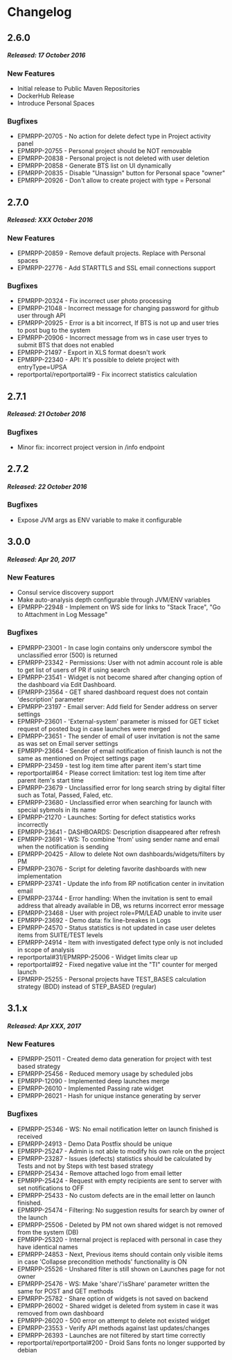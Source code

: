 # Changelog

## 2.6.0
##### Released: 17 October 2016

### New Features

* Initial release to Public Maven Repositories
* DockerHub Release 
* Introduce Personal Spaces

### Bugfixes

* EPMRPP-20705 - No action for delete defect type in Project activity panel
* EPMRPP-20755 - Personal project should be NOT removable
* EPMRPP-20838 - Personal project is not deleted with user deletion
* EPMRPP-20858 - Generate BTS list on UI dynamically
* EPMRPP-20835 - Disable "Unassign" button for Personal space "owner"
* EPMRPP-20926 - Don't allow to create project with type = Personal

## 2.7.0
##### Released: XXX October 2016

### New Features

* EPMRPP-20859 - Remove default projects. Replace with Personal spaces
* EPMRPP-22776 - Add STARTTLS and SSL email connections support

### Bugfixes

* EPMRPP-20324 - Fix incorrect user photo processing
* EPMRPP-21048 - Incorrect message for changing password for github user through API
* EPMRPP-20925 - Error is a bit incorrect, If BTS is not up and user tries to post bug to the system
* EPMRPP-20906 - Incorrect message from ws in case user tryes to submit BTS that does not enabled
* EPMRPP-21497 - Export in XLS format doesn't work
* EPMRPP-22340 - API: It's possible to delete project with entryType=UPSA
* reportportal/reportportal#9 - Fix incorrect statistics calculation


## 2.7.1
##### Released: 21 October 2016

### Bugfixes

* Minor fix: incorrect project version in /info endpoint


## 2.7.2
##### Released: 22 October 2016

### Bugfixes

* Expose JVM args as ENV variable to make it configurable 


## 3.0.0
##### Released: Apr 20, 2017

### New Features

* Consul service discovery support
* Make auto-analysis depth configurable through JVM/ENV variables
* EPMRPP-22948 - Implement on WS side for links to "Stack Trace", "Go to Attachment in Log Message"

### Bugfixes

* EPMRPP-23001 - In case login contains only underscore symbol the unclassified error (500) is returned 
* EPMRPP-23342 - Permissions: User with not admin account role is able to get list of users of PR if using search
* EPMRPP-23541 - Widget is not become shared after changing option of the dashboard via Edit Dashboard.
* EPMRPP-23564 - GET shared dashboard request does not contain 'description' parameter
* EPMRPP-23197 - Email server: Add field for Sender address on server settings
* EPMRPP-23601 - 'External-system' parameter is missed for GET ticket request of posted bug in case launches were merged
* EPMRPP-23651 - The sender of email of user invitation is not the same as was set on Email server settings
* EPMRPP-23664 - Sender of email notification of finish launch is not the same as mentioned on Project settings page
* EPMRPP-23459 - test log item time after parent item's start time
* reportportal#64 - Please correct limitation: test log item time after parent item's start time
* EPMRPP-23679 - Unclassified error for long search string by digital filter such as Total, Passed, Faled, etc.
* EPMRPP-23680 - Unclassified error when searching for launch with special sybmols in its name
* EPMRPP-21270 - Launches: Sorting for defect statistics works incorrectly
* EPMRPP-23641 - DASHBOARDS: Description disappeared after refresh
* EPMRPP-23691 - WS: To combine 'from' using sender name and email when the notification is sending
* EPMRPP-20425 - Allow to delete Not own dashboards/widgets/filters by PM
* EPMRPP-23076 - Script for deleting favorite dashboards with new implementation
* EPMRPP-23741 - Update the info from RP notification center in invitation email
* EPMRPP-23744 - Error handling: When the invitation is sent to email address that already available in DB, ws returns incorrect error message
* EPMRPP-23468 - User with project role=PM/LEAD unable to invite user
* EPMRPP-23692 - Demo data: fix line-breakes in Logs
* EPMRPP-24570 - Status statistics is not updated in case user deletes items from SUITE/TEST levels
* EPMRPP-24914 - Item with investigated defect type only is not included in scope of analysis
* reportportal#31/EPMRPP-25006 - Widget limits clear up
* reportportal#92 - Fixed negative value int the "TI" counter for merged launch
* EPMRPP-25255 - Personal projects have TEST_BASES calculation strategy (BDD) instead of STEP_BASED (regular)


## 3.1.x
##### Released: Apr XXX, 2017

### New Features

* EPMRPP-25011 - Created demo data generation for project with test based strategy
* EPMRPP-25456 - Reduced memory usage by scheduled jobs
* EPMRPP-12090 - Implemented deep launches merge
* EPMRPP-26010 - Implemented Passing rate widget
* EPMRPP-26021 - Hash for unique instance generating by server

### Bugfixes

* EPMRPP-25346 - WS: No email notification letter on launch finished is received
* EPMRPP-24913 - Demo Data Postfix should be unique
* EPMRPP-25247 - Admin is not able to modify his own role on the project
* EPMRPP-23287 - Issues (defects) statistics should be calculated by Tests and not by Steps with test based strategy
* EPMRPP-25434 - Remove attached logo from email letter
* EPMRPP-25424 - Request with empty recipients are sent to server with set notifications to OFF
* EPMRPP-25433 - No custom defects are in the email letter on launch finished.
* EPMRPP-25474 - Filtering: No suggestion results for search by owner of the launch
* EPMRPP-25506 - Deleted by PM not own shared widget is not removed from the system (DB)
* EPMRPP-25320 - Internal project is replaced with personal in case they have identical names 
* EPMRPP-24853 - Next, Previous items should contain only visible items in case 'Collapse precondition methods' functionality is ON
* EPMRPP-25526 - Unshared filter is still shown on Launches page for not owner
* EPMRPP-25476 - WS: Make 'share'/'isShare' parameter written the same for POST and GET methods
* EPMRPP-25782 - Share option of widgets is not saved on backend
* EPMRPP-26002 - Shared widget is deleted from system in case it was removed from own dashboard
* EPMRPP-26020 - 500 error on attempt to delete not existed widget
* EPMRPP-23553 - Verify API methods against last updates/changes
* EPMRPP-26393 - Launches are not filtered by start time correctly
* reportportal/reportportal#200 - Droid Sans fonts no longer supported by debian